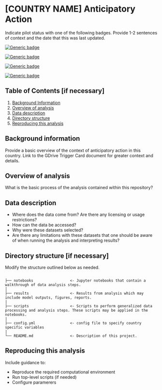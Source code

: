 # [COUNTRY NAME] Anticipatory Action

Indicate pilot status with one of the following badges. Provide 1-2 sentences of context and the date that this was last updated. 

[![Generic badge](https://img.shields.io/badge/STATUS-UNDER%20DEVELOPMENT-%23007CE0)](https://shields.io/)

[![Generic badge](https://img.shields.io/badge/STATUS-ENDORSED-%231EBFB3)](https://shields.io/)

[![Generic badge](https://img.shields.io/badge/STATUS-UNDER%20REVISION-%23CCCCCC)](https://shields.io/)

[![Generic badge](https://img.shields.io/badge/STATUS-ON%20HOLD-%23F2645A)](https://shields.io/) 

##  Table of Contents [if necessary]
1. [Background Information](#background-information)
2. [Overview of analysis](#overview-of-analysis)
3. [Data description](#data-description)
4. [Directory structure](#directory-structure)
5. [Reproducing this analysis](#reproducing-this-analysis)

## Background information

Provide a basic overview of the context of anticipatory action in this country. Link to the GDrive Trigger Card document for greater context and details.  

## Overview of analysis

What is the basic process of the analysis contained within this repository? 

## Data description

- Where does the data come from? Are there any licensing or usage restrictions?
- How can the data be accessed?
- Why were these datasets selected?
- Are there any limitations with these datasets that one should be aware of when running the analysis and interpreting results?

## Directory structure [if necessary]

Modify the structure outlined below as needed. 

```

├── notebooks                 <- Jupyter notebooks that contain a walkthrough of data analysis steps. 
│
├── results                   <- Results from analysis which may include model outputs, figures, reports.  
|
├── scripts                   <- Scripts to perform generalized data processing and analysis steps. These scripts may be applied in the notebooks.    
|
├── config.yml                <- config file to specify country specific variables   
|
└── README.md                 <- Description of this project.

```

## Reproducing this analysis

Include guidance to:
- Reproduce the required computational environment 
- Run top-level scripts (if needed)
- Configure paramerers